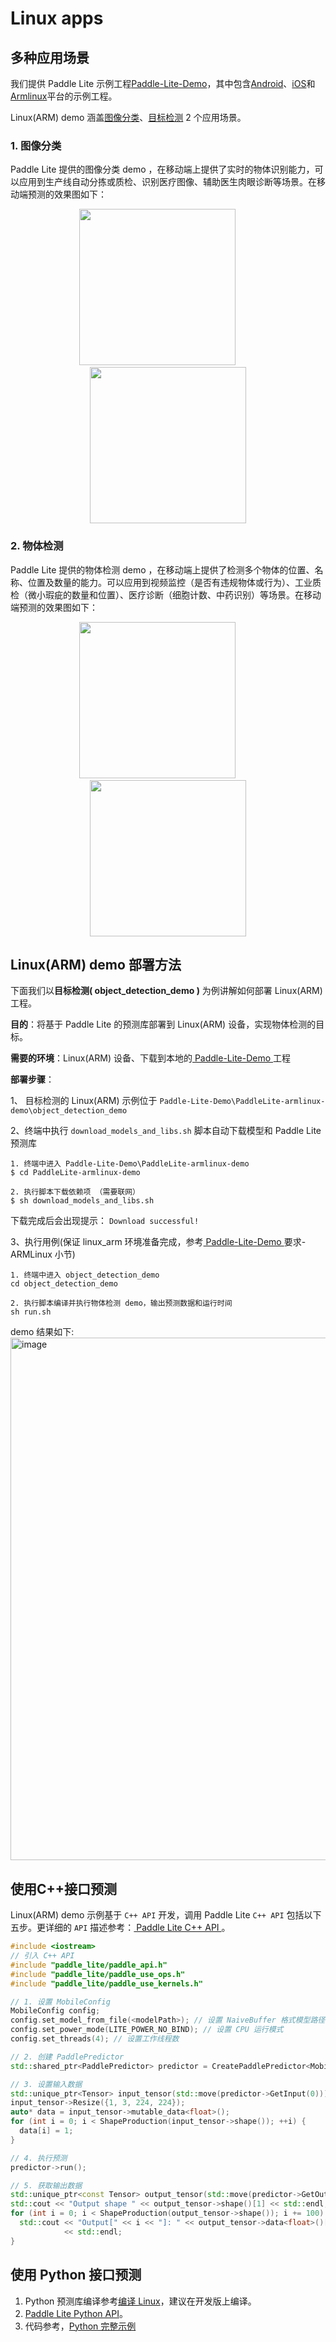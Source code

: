 # Linux apps

## 多种应用场景

我们提供 Paddle Lite 示例工程[Paddle-Lite-Demo](https://github.com/PaddlePaddle/Paddle-Lite-Demo)，其中包含[Android](https://github.com/PaddlePaddle/Paddle-Lite-Demo/tree/master/PaddleLite-android-demo)、[iOS](https://github.com/PaddlePaddle/Paddle-Lite-Demo/tree/master/PaddleLite-ios-demo)和[Armlinux](https://github.com/PaddlePaddle/Paddle-Lite-Demo/tree/master/PaddleLite-armlinux-demo)平台的示例工程。

Linux(ARM) demo 涵盖[图像分类](https://github.com/PaddlePaddle/Paddle-Lite-Demo/tree/master/PaddleLite-armlinux-demo/image_classification_demo)、[目标检测](https://github.com/PaddlePaddle/Paddle-Lite-Demo/tree/master/PaddleLite-armlinux-demo/object_detection_demo) 2 个应用场景。

### 1. 图像分类

Paddle Lite 提供的图像分类 demo ，在移动端上提供了实时的物体识别能力，可以应用到生产线自动分拣或质检、识别医疗图像、辅助医生肉眼诊断等场景。在移动端预测的效果图如下：

<p align="center"><img width="250" height="250"  src="https://paddlelite-data.bj.bcebos.com/doc_images/Android_iOS_demo/demo/tabby_cat.jpg"/>&#8194;&#8194;&#8194;&#8194;&#8194;<img width="250" height="250"  src="https://paddlelite-data.bj.bcebos.com/doc_images/Android_iOS_demo/demo/tabby_cat2.jpg"/></p>

### 2. 物体检测

Paddle Lite 提供的物体检测 demo ，在移动端上提供了检测多个物体的位置、名称、位置及数量的能力。可以应用到视频监控（是否有违规物体或行为）、工业质检（微小瑕疵的数量和位置）、医疗诊断（细胞计数、中药识别）等场景。在移动端预测的效果图如下：

<p align="center"><img width="250" height="250"  src="https://paddlelite-data.bj.bcebos.com/doc_images/Android_iOS_demo/demo/dog.jpg"/>&#8194;&#8194;&#8194;&#8194;&#8194;<img width="250" height="250"  src="https://paddlelite-data.bj.bcebos.com/doc_images/Android_iOS_demo/demo/dog2.jpg"/></p>

## Linux(ARM) demo 部署方法

下面我们以**目标检测( object_detection_demo )** 为例讲解如何部署 Linux(ARM) 工程。

**目的**：将基于 Paddle Lite 的预测库部署到 Linux(ARM) 设备，实现物体检测的目标。

**需要的环境**：Linux(ARM) 设备、下载到本地的[ Paddle-Lite-Demo ](https://github.com/PaddlePaddle/Paddle-Lite-Demo)工程

**部署步骤**：

1、 目标检测的 Linux(ARM) 示例位于 `Paddle-Lite-Demo\PaddleLite-armlinux-demo\object_detection_demo`

2、终端中执行 `download_models_and_libs.sh` 脚本自动下载模型和 Paddle Lite 预测库

```shell
1. 终端中进入 Paddle-Lite-Demo\PaddleLite-armlinux-demo
$ cd PaddleLite-armlinux-demo

2. 执行脚本下载依赖项 （需要联网）
$ sh download_models_and_libs.sh
```

下载完成后会出现提示： `Download successful!`

3、执行用例(保证 linux_arm 环境准备完成，参考[ Paddle-Lite-Demo ](https://github.com/PaddlePaddle/Paddle-Lite-Demo) 要求-ARMLinux 小节)
```shell
1. 终端中进入 object_detection_demo
cd object_detection_demo

2. 执行脚本编译并执行物体检测 demo，输出预测数据和运行时间
sh run.sh
```
demo 结果如下:
<img width="836" alt="image" src="https://user-images.githubusercontent.com/50474132/82852558-da228580-9f35-11ea-837c-e4d71066da57.png">

## 使用C++接口预测
Linux(ARM) demo 示例基于 `C++ API` 开发，调用 Paddle Lite `C++ API` 包括以下五步。更详细的 `API` 描述参考：[ Paddle Lite C++ API ](../api_reference/cxx_api_doc)。

```c++
#include <iostream>
// 引入 C++ API
#include "paddle_lite/paddle_api.h"
#include "paddle_lite/paddle_use_ops.h"
#include "paddle_lite/paddle_use_kernels.h"

// 1. 设置 MobileConfig
MobileConfig config;
config.set_model_from_file(<modelPath>); // 设置 NaiveBuffer 格式模型路径
config.set_power_mode(LITE_POWER_NO_BIND); // 设置 CPU 运行模式
config.set_threads(4); // 设置工作线程数

// 2. 创建 PaddlePredictor
std::shared_ptr<PaddlePredictor> predictor = CreatePaddlePredictor<MobileConfig>(config);

// 3. 设置输入数据
std::unique_ptr<Tensor> input_tensor(std::move(predictor->GetInput(0)));
input_tensor->Resize({1, 3, 224, 224});
auto* data = input_tensor->mutable_data<float>();
for (int i = 0; i < ShapeProduction(input_tensor->shape()); ++i) {
  data[i] = 1;
}

// 4. 执行预测
predictor->run();

// 5. 获取输出数据
std::unique_ptr<const Tensor> output_tensor(std::move(predictor->GetOutput(0)));
std::cout << "Output shape " << output_tensor->shape()[1] << std::endl;
for (int i = 0; i < ShapeProduction(output_tensor->shape()); i += 100) {
  std::cout << "Output[" << i << "]: " << output_tensor->data<float>()[i]
            << std::endl;
}
```

## 使用 Python 接口预测

1. Python 预测库编译参考[编译 Linux](../source_compile/linux_x86_compile_arm_linux)，建议在开发版上编译。
2. [Paddle Lite Python API](../api_reference/python_api_doc)。
3. 代码参考，[Python 完整示例](../user_guides/python_demo)
